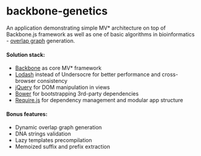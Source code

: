 backbone-genetics
=================

An application demonstrating simple MV* architecture on top of Backbone.js framework as well as one of basic algorithms in bioinformatics - [overlap graph](http://rosalind.info/problems/grph) generation.

#### Solution stack:
  - [Backbone](http://backbonejs.org) as core MV* framework
  - [Lodash](http://lodash.com) instead of Undersocre for better performance and cross-browser consistency
  - [jQuery](http://jquery.com) for DOM manipulation in views
  - [Bower](http://bower.io) for bootstrapping 3rd-party dependencies
  - [Require.js](http://requirejs.org/) for dependency management and modular app structure

#### Bonus features:
  - Dynamic overlap graph generation
  - DNA strings validation
  - Lazy templates precompilation
  - Memoized suffix and prefix extraction

